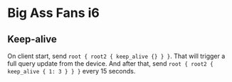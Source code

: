 # Big Ass Fans i6

## Keep-alive

On client start, send `root { root2 { keep_alive {} } }`. That will trigger a
full query update from the device. And after that, send
`root { root2 { keep_alive { 1: 3 } } }` every 15 seconds.
